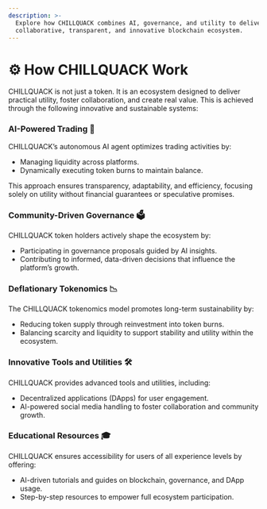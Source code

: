 ```yaml
---
description: >-
  Explore how CHILLQUACK combines AI, governance, and utility to deliver a
  collaborative, transparent, and innovative blockchain ecosystem.
---
```


# ⚙️ How CHILLQUACK Work

CHILLQUACK is not just a token. It is an ecosystem designed to deliver practical utility, foster collaboration, and create real value. This is achieved through the following innovative and sustainable systems:

### AI-Powered Trading 🤖

CHILLQUACK’s autonomous AI agent optimizes trading activities by:

* Managing liquidity across platforms.
* Dynamically executing token burns to maintain balance.

This approach ensures transparency, adaptability, and efficiency, focusing solely on utility without financial guarantees or speculative promises.

### Community-Driven Governance 🗳️

CHILLQUACK token holders actively shape the ecosystem by:

* Participating in governance proposals guided by AI insights.
* Contributing to informed, data-driven decisions that influence the platform’s growth.

### Deflationary Tokenomics 📉

The CHILLQUACK tokenomics model promotes long-term sustainability by:

* Reducing token supply through reinvestment into token burns.
* Balancing scarcity and liquidity to support stability and utility within the ecosystem.

### Innovative Tools and Utilities 🛠️

CHILLQUACK provides advanced tools and utilities, including:

* Decentralized applications (DApps) for user engagement.
* AI-powered social media handling to foster collaboration and community growth.

### Educational Resources 🎓

CHILLQUACK ensures accessibility for users of all experience levels by offering:

* AI-driven tutorials and guides on blockchain, governance, and DApp usage.
* Step-by-step resources to empower full ecosystem participation.

